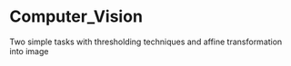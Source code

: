 # Computer_Vision
Two simple tasks with thresholding techniques and affine transformation into image
